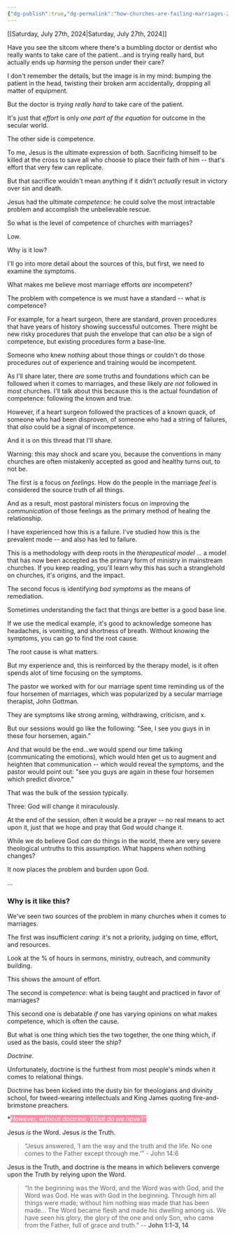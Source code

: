 ```yaml
---
{"dg-publish":true,"dg-permalink":"how-churches-are-failing-marriages-2","permalink":"/how-churches-are-failing-marriages-2/","metatags":{"description":"some description","og:image":"https://example.com/someimage.png","og:title":"How Churches are Failing Marriages","og:description":null,"twitter:card":"summary_large_image","twitter:image":null,"twitter:title":null,"twitter:description":null,"twitter:creator":"@JonahXJeremiah","twitter:site":"@JonahXJeremiah"},"created":"2024-07-27T11:05:48.917-07:00","updated":"2024-07-28T17:50:19.027-07:00"}
---
```



[[Saturday, July 27th, 2024\|Saturday, July 27th, 2024]]

Have you see the sitcom where there's a bumbling doctor or dentist who really wants to take care of the patient...and is trying really hard, but actually ends up *harming* the person under their care?

I don't remember the details, but the image is in my mind: bumping the patient in the head, twisting their broken arm accidentally, dropping all matter of equipment.

But the doctor is *trying really hard* to take care of the patient.

It's just that *effort* is only *one part of the equation* for outcome in the secular world.

The other side is competence.

To me, Jesus is the ultimate expression of both. Sacrificing himself to be killed at the cross to save all who choose to place their faith of him -- that's effort that very few can replicate.

But that sacrifice wouldn't mean anything if it didn't *actually* result in victory over sin and death.

Jesus had the ultimate *competence*: he could solve the most intractable problem and accomplish the unbelievable rescue.

So what is the level of competence of churches with marriages?

Low.  

Why is it low?

I'll go into more detail about the sources of this, but first, we need to examine the symptoms.

What makes me believe most marriage efforts *are* incompetent?

The problem with competence is we must have a standard -- what *is* competence?

For example, for a heart surgeon, there are standard, proven procedures that have years of history showing successful outcomes. There might be new risky procedures that push the envelope that can *also* be a sign of competence, but existing procedures form a base-line.

Someone who knew *nothing* about those things or couldn't do those procedures out of experience and training would be incompetent.

As I'll share later, there *are* some truths and foundations which can be followed when it comes to marriages, and these likely *are not* followed in most churches.  I'll talk about this because this is the actual foundation of competence: following the known and true.

However, if a heart surgeon followed the practices of a known quack, of someone who had been disproven, of someone who had a string of failures, that *also* could be a signal of incompetence.

And it is on this thread that I'll share.

Warning: this may shock and scare you, because the conventions in many churches are often mistakenly accepted as good and healthy turns out, to not be.

The first is a focus on *feelings*.  How do the people in the marriage *feel* is considered the source truth of all things.

And as a result, most pastoral ministers focus on improving the *communication* of those feelings as the primary method of healing the relationship.

I have experienced how this is a failure.  I've studied how this is the prevalent mode -- and also has led to failure.

This is a methodology with deep roots in the *therapeutical model* ... a model that has now been accepted as the primary form of ministry in mainstream churches.  If you keep reading, you'll learn why this has such a stranglehold on churches, it's origins, and the impact.

The second focus is identifying *bad symptoms* as the means of remediation.

Sometimes understanding the fact that things are better is a good base line.

If we use the medical example, it's good to acknowledge someone has headaches, is vomiting, and shortness of breath.  Without knowing the symptoms, you can go to find the root cause.

The root cause is what matters.

But my experience and, this is reinforced by the therapy model, is it often spends alot of time focusing on the symptoms.

The pastor we worked with for our marriage spent time reminding us of the four horsemen of marriages, which was popularized by a secular marriage therapist, John Gottman.

They are symptoms like strong arming, withdrawing, criticism, and x.

But our sessions would go like the following: "See, I see you guys in in these four horsemen, again."

And that would be the end...we would spend our time talking (communicating the emotions), which would hten get us to augment and heighten that communication -- which would reveal the symptoms, and the pastor would point out: "see you guys are again in these four horsemen which predict divorce."

That was the bulk of the session typically.

Three: God will change it miraculously.

At the end of the session, often it would be a prayer -- no real means to act upon it, just that we hope and pray that God would change it.

While we do believe God *can* do things in the world, there are very severe theological untruths to this assumption.  What happens when nothing changes?

It now places the problem and burden upon God.


...

### Why is it like this?
We've seen two sources of the problem in many churches when it comes to marriages.

The first was insufficient *caring*: it's not a priority, judging on time, effort, and resources.

Look at the % of hours in sermons, ministry, outreach, and community building.

This shows the amount of effort.

The second is *competence*: what is being taught and practiced in favor of marriages?

This second one is debatable *if* one has varying opinions on what makes competence, which is often the cause.

But what is one thing which ties the two together, the one thing which, if used as the basis, could steer the ship?

*Doctrine*.

Unfortunately, doctrine is the furthest from most people's minds when it comes to relational things.

Doctrine has been kicked into the dusty bin for theologians and divinity school, for tweed-wearing intellectuals and King James quoting fire-and-brimstone preachers.

**<mark style="background: #FF5582A6; color: white;">However, without doctrine, *What do we have?"</mark>**

Jesus *is* the Word.  Jesus *is* the Truth.

> “Jesus answered, ‘I am the way and the truth and the life. No one comes to the Father except through me.’” - John 14:6

Jesus is the Truth, and doctrine is the means in which believers converge upon the Truth by relying upon the Word.

> “In the beginning was the Word, and the Word was with God, and the Word was God. He was with God in the beginning. Through him all things were made; without him nothing was made that has been made… The Word became flesh and made his dwelling among us. We have seen his glory, the glory of the one and only Son, who came from the Father, full of grace and truth.” -- **John 1:1-3, 14**

